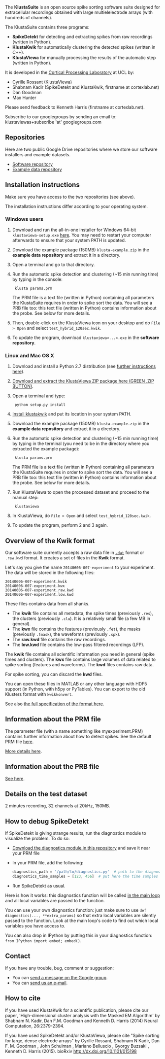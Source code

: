 The **KlustaSuite** is an open source spike sorting software suite designed for extracellular recordings obtained with large multielelectrode arrays (with hundreds of channels).

The KlustaSuite contains three programs:

* **SpikeDetekt** for detecting and extracting spikes from raw recordings (written in Python).
* **KlustaKwik** for automatically clustering the detected spikes (written in C++).
* **KlustaViewa** for manually processing the results of the automatic step (written in Python).

It is developed in the [Cortical Processing Laboratory](http://www.ucl.ac.uk/cortexlab) at UCL by:

* Cyrille Rossant (KlustaViewa)
* Shabnam Kadir (SpikeDetekt and KlustaKwik, firstname at cortexlab.net)
* Dan Goodman
* Max Hunter

Please send feedback to Kenneth Harris (firstname at cortexlab.net).

Subscribe to our googlegroups by sending an email to: klustaviewas+subscribe 'at' googlegroups.com


## Repositories

Here are two public Google Drive repositories where we store our software installers and example datasets.

* [Software repository](https://github.com/klusta-team/klustaviewa/releases)
* [Example data repository](https://drive.google.com/folderview?id=0BwTrbfNJNihcaHZjTXEwdk44cFE&usp=sharing)


## Installation instructions

Make sure you have access to the two repositories (see above).

The installation instructions differ according to your operating system.

### Windows users

1. Download and run the all-in-one installer for Windows 64-bit `klustaviewa-setup.exe` [here](https://docs.google.com/uc?export=download&confirm=BXw-&id=0BwTrbfNJNihcY0Rja0xidWgtem8). You may need to restart your computer afterwards to ensure that your system PATH is updated.

2. Download the example package (150MB) `klusta-example.zip` in the **example data repository** and extract it in a directory.

3. Open a terminal and go to that directory.

4. Run the automatic spike detection and clustering (~15 min running time) by typing in the console:

        klusta params.prm

   The PRM file is a text file (written in Python) containing all parameters the KlustaSuite requires in order to spike sort the data. You will see a PRB file too: this text file (written in Python) contains information about the probe. See below for more details.

5. Then, double-click on the KlustaViewa icon on your desktop and do `File > Open` and select `test_hybrid_120sec.kwik`.

6. To update the program, download `klustaviewa<...>.exe` in the **software repository**.


### Linux and Mac OS X

1. Download and install a Python 2.7 distribution (see [further instructions here](install.md)).

2. [Download and extract the KlustaViewa ZIP package here (GREEN .ZIP BUTTON)](https://github.com/klusta-team/klustaviewa/releases/).

3. Open a terminal and type:

        python setup.py install

4. [Install klustakwik](https://github.com/klusta-team/klustakwik#installation) and put its location in your system PATH.

5. Download the example package (150MB) `klusta-example.zip` in the **example data repository** and extract it in a directory.

6. Run the automatic spike detection and clustering (~15 min running time) by typing in the terminal (you need to be in the directory where you extracted the example package):

        klusta params.prm

   The PRM file is a text file (written in Python) containing all parameters the KlustaSuite requires in order to spike sort the data. You will see a PRB file too: this text file (written in Python) contains information about the probe. See below for more details.

7. Run KlustaViewa to open the processed dataset and proceed to the manual step:

        klustaviewa

8. In KlustaViewa, do `File > Open` and select `test_hybrid_120sec.kwik`.

9. To update the program, perform 2 and 3 again.




## Overview of the Kwik format

Our software suite currently accepts a raw data file in [`.dat`](http://neuroscope.sourceforge.net/UserManual/data-files.html) format or `.raw.kwd` format. It creates a set of files in the **Kwik** format.

Let's say you give the name `20140606-007-experiment` to your experiment. The data will be stored in the following files:

    20140606-007-experiment.kwik
    20140606-007-experiment.kwx
    20140606-007-experiment.raw.kwd
    20140606-007-experiment.low.kwd

These files contains data from all shanks.

* The **kwik** file contains all metadata, the spike times (previously `.res`), the clusters (previously `.clu`). It is a relatively small file (a few MB in general).
* The **kwx** file contains the features (previously `.fet`), the masks (previously `.fmask`), the waveforms (previously `.spk`).
* The **raw.kwd** file contains the raw recordings.
* The **low.kwd** file contains the low-pass filtered recordings (LFP).

The **kwik** file contains all scientific information you need in general (spike times and clusters). The **kwx** file contains large volumes of data related to spike sorting (features and waveforms). The **kwd** files contains raw data.

For spike sorting, you can discard the **kwd** files.

You can open these files in MATLAB or any other language with HDF5 support (in Python, with h5py or PyTables). You can export to the old Klusters format with `kwikkonvert`.

See also [the full specification of the format here](https://github.com/klusta-team/kwiklib/wiki/Kwik-format).


## Information about the PRM file

The parameter file (with a name something like myexperiment.PRM) contains further information about how to detect spikes. See the default PRM file [here](https://github.com/klusta-team/kwiklib/blob/master/kwiklib/utils/params_default.py).

[More details here](https://github.com/klusta-team/kwiklib/wiki/Kwik-format#prm).


## Information about the PRB file

[See here](https://github.com/klusta-team/kwiklib/wiki/Kwik-format#prb).


## Details on the test dataset

2 minutes recording, 32 channels at 20kHz, 150MB.


## How to debug SpikeDetekt

If SpikeDetekt is giving strange results, run the diagnostics module to visualize the problem. To do so:

* [Download the diagnostics module in this repository](https://raw.githubusercontent.com/klusta-team/example/master/diagnostics.py) and save it near your PRM file
* In your PRM file, add the following:

  ```python
  diagnostics_path = '/path/to/diagnostics.py'  # path to the diagnostics module
  diagnostics_time_samples = [123, 456]  # put here the time samples of the spikes you want to debug
  ```

* Run SpikeDetekt as usual.

Here is how it works: this diagnostics function will be called [in the main loop](https://github.com/klusta-team/spikedetekt2/blob/diag/spikedetekt2/core/main.py#L267) and all local variables are passed to the function.

You can use your own diagnostics function: just make sure to use `def diagnostics(..., **extra_params)` so that extra local variables are silently passed to the function. Look at the main loop's code to find out which local variables you have access to.

You can also drop in IPython by putting this in your diagnostics function: `from IPython import embed; embed()`.


## Contact

If you have any trouble, bug, comment or suggestion:

  * You can [send a message on the Google group](https://groups.google.com/forum/?fromgroups#!forum/klustaviewas).
  * You can [send us an e-mail](mailto:cyrille.rossant-AT-gmail-com,shabnam-AT-cortexlab-net,kenneth.harris-AT-ucl-ac-uk).

## How to cite

If you have used KlustaKwik for a scientific publication, please cite our paper,
'High-dimensional cluster analysis with the Masked EM Algorithm' by Shabnam N. Kadir, Dan F.M. Goodman and Kenneth D. Harris (2014) Neural Computation, 26:2379-2394.

If you have used SpikeDetekt and/or KlustaViewa, please cite "Spike sorting for large, dense electrode arrays" by Cyrille Rossant, Shabnam N Kadir, Dan F. M. Goodman , John Schulman , Mariano Belluscio , Gyorgy Buzsaki , Kenneth D. Harris (2015). bioRxiv http://dx.doi.org/10.1101/015198
